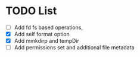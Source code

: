 # TODO List

- [ ] Add fd fs based operations,
- [x] Add self format option
- [x] Add mmkdirp and tempDir
- [ ] Add permissions set and additional file metadata
